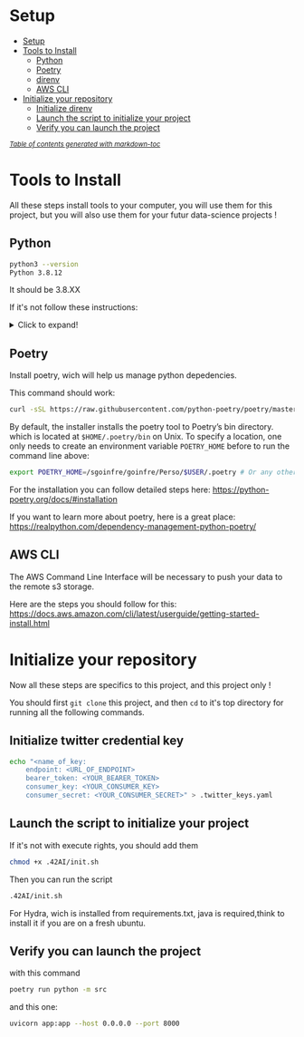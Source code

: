# Setup

- [Setup](#setup)
- [Tools to Install](#tools-to-install)
  * [Python](#python)
  * [Poetry](#poetry)
  * [direnv](#direnv)
  * [AWS CLI](#aws-cli)
- [Initialize your repository](#initialize-your-repository)
  * [Initialize direnv](#initialize-direnv)
  * [Launch the script to initialize your project](#launch-the-script-to-initialize-your-project)
  * [Verify you can launch the project](#verify-you-can-launch-the-project)

<small><i><a href='http://ecotrust-canada.github.io/markdown-toc/'>Table of contents generated with markdown-toc</a></i></small>


# Tools to Install

All these steps install tools to your computer, you will use them for this project, but you will also use them for your futur data-science projects !

## Python

```sh
python3 --version
Python 3.8.12
```

It should be 3.8.XX

If it's not follow these instructions:

<details>
  <summary>Click to expand!</summary>
  
	1. Run the following commands as root or user with sudo access to update the packages list and install the prerequisites:
	```sh
	sudo apt update
	sudo apt install software-properties-common
	```

	2. Add the deadsnakes PPA to your system’s sources list:
	```sh
	sudo add-apt-repository ppa:deadsnakes/ppa
	```

		When prompted press `Enter` to continue:
	```sh
	Output
	Press [ENTER] to continue or Ctrl-c to cancel adding it.
	```

	3. Once the repository is enabled, install Python 3.8 with:
	```sh
	sudo apt install python3.8
	```

	4. Verify that the installation was successful by typing:
	```sh
	python3.8 --version
	```

	```sh
	Output
	Python 3.8.X
	```
</details>


## Poetry

Install poetry, wich will help us manage python depedencies. 

This command should work:

```sh
curl -sSL https://raw.githubusercontent.com/python-poetry/poetry/master/get-poetry.py | python -
```
By default, the installer installs the poetry tool to Poetry’s bin directory. which is located at `$HOME/.poetry/bin` on Unix.
To specify a location, one only needs to create an environment variable `POETRY_HOME` before to run the command line above:
```sh
export POETRY_HOME=/sgoinfre/goinfre/Perso/$USER/.poetry # Or any other desired location
```

For the installation you can follow detailed steps here: <https://python-poetry.org/docs/#installation>

If you want to learn more about poetry, here is a great place: <https://realpython.com/dependency-management-python-poetry/>


## AWS CLI

The AWS Command Line Interface will be necessary to push your data to the remote s3 storage.

Here are the steps you should follow for this: <https://docs.aws.amazon.com/cli/latest/userguide/getting-started-install.html>


# Initialize your repository

Now all these steps are specifics to this project, and this project only !

You should first `git clone` this project, and then `cd` to it's top directory for running all the following commands.

## Initialize twitter credential key

```sh
echo "<name_of_key:
  	endpoint: <URL_OF_ENDPOINT>
  	bearer_token: <YOUR_BEARER_TOKEN>
  	consumer_key: <YOUR_CONSUMER_KEY>
  	consumer_secret: <YOUR_CONSUMER_SECRET>" > .twitter_keys.yaml
```


## Launch the script to initialize your project

If it's not with execute rights, you should add them

```sh
chmod +x .42AI/init.sh
```

Then you can run the script

```sh
.42AI/init.sh
```

For Hydra, wich is installed from requirements.txt, java is required,think to install it if you are on a fresh ubuntu.

## Verify you can launch the project

with this command

```sh
poetry run python -m src
```

and this one:

```sh
uvicorn app:app --host 0.0.0.0 --port 8000
```
